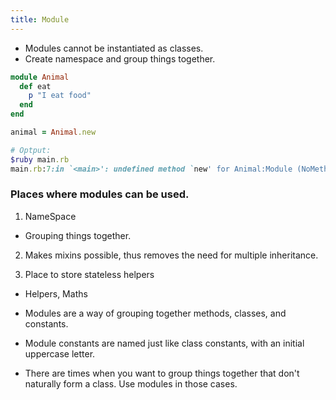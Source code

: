 ```yaml
---
title: Module
---
```


- Modules cannot be instantiated as classes.
- Create namespace and group things together.

```rb
module Animal
  def eat
    p "I eat food"
  end
end

animal = Animal.new

# Optput:
$ruby main.rb
main.rb:7:in `<main>': undefined method `new' for Animal:Module (NoMethodError)
```

### Places where modules can be used.
1. NameSpace
- Grouping things together.

2. Makes mixins possible, thus removes the need for multiple inheritance.

3. Place to store stateless helpers
- Helpers, Maths

- Modules are a way of grouping together methods, classes, and constants.
- Module constants are named just like class constants, with an initial uppercase letter.
- There are times when you want to group things together that don't naturally form a class. Use modules in those cases.